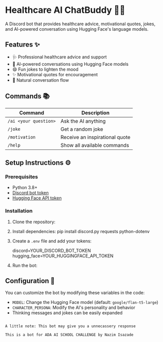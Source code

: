 
# Healthcare AI ChatBuddy 🤖💬

A Discord bot that provides healthcare advice, motivational quotes, jokes, and AI-powered conversation using Hugging Face's language models.


## Features ✨

- 🩺 Professional healthcare advice and support
- 🤖 AI-powered conversations using Hugging Face models
- 😄 Fun jokes to lighten the mood
- ✨ Motivational quotes for encouragement
- 💬 Natural conversation flow

## Commands 📚

| Command | Description |
|---------|-------------|
| `/ai <your question>` | Ask the AI anything |
| `/joke` | Get a random joke |
| `/motivation` | Receive an inspirational quote |
| `/help` | Show all available commands |

## Setup Instructions ⚙️

### Prerequisites
- Python 3.8+
- [Discord bot token](https://discord.com/developers/applications)
- [Hugging Face API token]((https://huggingface.co/settings/tokens))

### Installation

1. Clone the repository:
   

2. Install dependencies:
   pip install discord.py requests python-dotenv
 

3. Create a `.env` file and add your tokens:
   
   discord=YOUR_DISCORD_BOT_TOKEN
   hugging_face=YOUR_HUGGINGFACE_API_TOKEN
   

4. Run the bot:
   
## Configuration 🔧

You can customize the bot by modifying these variables in the code:

- `MODEL`: Change the Hugging Face model (default: `google/flan-t5-large`)
- `CHARACTER_PERSONA`: Modify the AI's personality and behavior
- Thinking messages and jokes can be easily expanded




```

A little note: This bot may give you a unnecassery response

This is a bot for ADA AI SCHOOL CHALLENGE by Nazim Isazade
